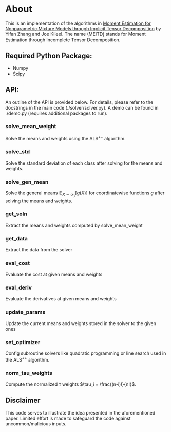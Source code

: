 # About
This is an implementation of the algorithms in <ins>Moment Estimation for Nonparametric Mixture Models through Implicit Tensor Decomposition</ins> by Yifan Zhang and Joe Kileel. The name (MEITD) stands for Moment Estimation through Incomplete Tensor Decomposition.

## Required Python Package:
* Numpy
* Scipy

## API:
An outline of the API is provided below. For details, please refer to the docstrings in the main code (./solver/solver.py). A demo can be found in ./demo.py (requires additional packages to run).

### solve_mean_weight
Solve the means and weights using the $\text{ALS}^{++}$ algorithm.

### solve_std
Solve the standard deviation of each class after solving for the means and weights.

### solve_gen_mean
Solve the general means $\mathbb{E}_{X\sim\mathcal{D_j}}[g(X)]$ for coordinatewise functions $g$ after solving the means and weights.

### get_soln
Extract the means and weights computed by solve_mean_weight

### get_data
Extract the data from the solver

### eval_cost
Evaluate the cost at given means and weights

### eval_deriv
Evaluate the derivatives at given means and weights

### update_params
Update the current means and weights stored in the solver to the given ones

### set_optimizer
Config subroutine solvers like quadratic programming or line search used in the $\text{ALS}^{++}$ algorithm.

### norm_tau_weights
Compute the normalized $\tau$ weights $\tau_i = \frac{(n-i)!}{n!}$.

## Disclaimer
This code serves to illustrate the idea presented in the aforementioned paper. Limited effort is made to safeguard the code against uncommon/malicious inputs.
